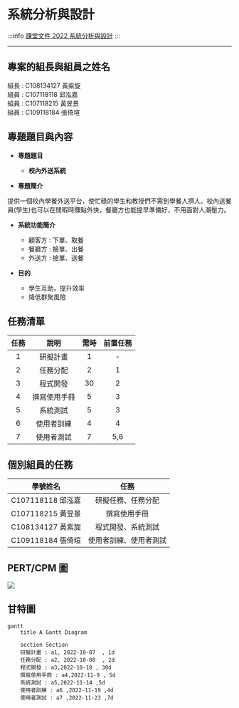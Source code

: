 # 系統分析與設計

:::info
[課堂文件 2022 系統分析與設計](https://docs.google.com/document/u/0/d/1FYCc3NVY7s0kLOhmK065RSIAA6jiZxkNjgtti3HtSYQ/mobilebasic?fbclid=IwAR2A9CrvAm09l41xQj-_ucsijaHoDkh7LlOpCmmSOgFUiyztd0elxUlBofY)
:::



---
## 專案的組長與組員之姓名

組長 : C108134127 黃紫旋  
組員 : C107118118 邱泓嘉  
組員 : C107118215 黃昱景  
組員 : C109118184 張倚瑄  


## 專題題目與內容

- <span class = blue > **專題題目** </span> 
    -  **校內外送系統** 

- <span class = blue> **專題簡介** </span>

提供一個校內學餐外送平台，使忙碌的學生和教授們不需到學餐人擠人。校內送餐員(學生)也可以在閒暇時賺點外快，餐廳方也能提早準備好，不用面對人潮壓力。

- <span class = blue> **系統功能簡介** </span>
    - 顧客方 : 下單、取餐
    - 餐廳方 : 接單、出餐
    - 外送方 : 接單、送餐

- <span class = blue> **目的** </span> 
    - 學生互助，提升效率
    - 降低群聚風險 


## 任務清單

| 任務  | 說明  | 需時 |前置任務 |
| :---:|:-----:| :---:|:-----: |
| 1    |研擬計畫    |  1  |  -   |
| 2    |任務分配    |  2  |   1  |
| 3    |程式開發    |  30 |   2  |
| 4    |撰寫使用手冊 |  5  |   3  |
| 5    |系統測試    |  5   |   3  |
| 6    |使用者訓練  |  4   |  4  |
| 7    |使用者測試  |  7   | 5,6 |


## 個別組員的任務

| 學號姓名  | 任務  | 
| :---:|:-----:| 
| C107118118 邱泓嘉    |研擬任務、任務分配    | 
| C107118215 黃昱景    |撰寫使用手冊    | 
| C108134127 黃紫旋  |程式開發、系統測試   |
| C109118184 張倚瑄  |使用者訓練、使用者測試|



## PERT/CPM 圖

![](https://i.imgur.com/3KSMZQZ.png)


## 甘特圖

```mermaid
gantt
    title A Gantt Diagram

    section Section
    研擬計畫 : a1, 2022-10-07  , 1d
    任務分配 : a2, 2022-10-08  , 2d
    程式開發 : a3,2022-10-10 , 30d
    撰寫使用手冊 : a4,2022-11-9 , 5d
    系統測試 : a5,2022-11-14 ,5d
    使用者訓練 : a6 ,2022-11-19 ,4d
    使用者測試 : a7 ,2022-11-23 ,7d
    
``` 
